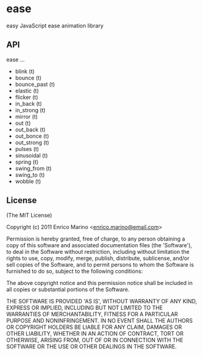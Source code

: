 # ease

easy JavaScript ease animation library

## API

ease ... 

 - blink (t)
 - bounce (t)
 - bounce_past (t)
 - elastic (t)
 - flicker (t)
 - in_back (t)
 - in_strong (t)
 - mirror (t)
 - out (t)
 - out_back (t)
 - out_bonce (t)
 - out_strong (t)
 - pulses (t)
 - sinusoidal (t)
 - spring (t)
 - swing_from (t)
 - swing_to (t)
 - wobble (t)

## License 

(The MIT License)

Copyright (c) 2011 Enrico Marino &lt;enrico.marino@email.com&gt;

Permission is hereby granted, free of charge, to any person obtaining
a copy of this software and associated documentation files (the
'Software'), to deal in the Software without restriction, including
without limitation the rights to use, copy, modify, merge, publish,
distribute, sublicense, and/or sell copies of the Software, and to
permit persons to whom the Software is furnished to do so, subject to
the following conditions:

The above copyright notice and this permission notice shall be
included in all copies or substantial portions of the Software.

THE SOFTWARE IS PROVIDED 'AS IS', WITHOUT WARRANTY OF ANY KIND,
EXPRESS OR IMPLIED, INCLUDING BUT NOT LIMITED TO THE WARRANTIES OF
MERCHANTABILITY, FITNESS FOR A PARTICULAR PURPOSE AND NONINFRINGEMENT.
IN NO EVENT SHALL THE AUTHORS OR COPYRIGHT HOLDERS BE LIABLE FOR ANY
CLAIM, DAMAGES OR OTHER LIABILITY, WHETHER IN AN ACTION OF CONTRACT,
TORT OR OTHERWISE, ARISING FROM, OUT OF OR IN CONNECTION WITH THE
SOFTWARE OR THE USE OR OTHER DEALINGS IN THE SOFTWARE.